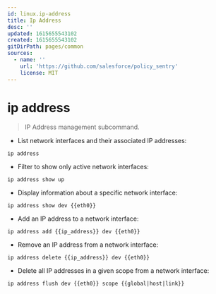 ```yaml
---
id: linux.ip-address
title: Ip Address
desc: ''
updated: 1615655543102
created: 1615655543102
gitDirPath: pages/common
sources:
  - name: ''
    url: 'https://github.com/salesforce/policy_sentry'
    license: MIT
---
```

# ip address

> IP Address management subcommand.

- List network interfaces and their associated IP addresses:

`ip address`

- Filter to show only active network interfaces:

`ip address show up`

- Display information about a specific network interface:

`ip address show dev {{eth0}}`

- Add an IP address to a network interface:

`ip address add {{ip_address}} dev {{eth0}}`

- Remove an IP address from a network interface:

`ip address delete {{ip_address}} dev {{eth0}}`

- Delete all IP addresses in a given scope from a network interface:

`ip address flush dev {{eth0}} scope {{global|host|link}}`

